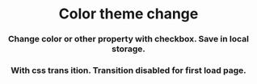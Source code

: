 <h1 align="center">Color theme change</h1>



<h3 align="center">Change color or other property with checkbox. Save in local storage.</h3>
<h3 align="center">With css trans
ition. Transition disabled for first load page.</h3>